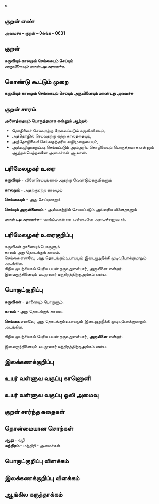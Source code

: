 உ

## குறள் எண் 

**அமைச்சு – குறள் – 0௬௩க - 0631** 

## குறள் 

**கருவியும் காலமும் செய்கையும் செய்யும்  
அருவினையும் மாண்டது அமைச்சு.**   

## கொண்டு கூட்டும் முறை

**கருவியும் காலமும் செய்கையும் செய்யும் அருவினையும் மாண்டது அமைச்சு**

## குறள் சாரம் 

**அனைத்தையும் பொருத்தமாக என்னும் ஆற்றல்**  
* தொழிலைச் செய்வதற்கு தேவைப்படும் கருவிகளையும்,  
* அத்தொழில் செய்வதற்கு ஏற்ற காலத்தையும்,  
* அத்தொழிலைச் செய்வதற்குரிய வழிமுறையையும்,  
* அவ்வழிமுறைப்படி செய்யப்படும் அவ்அரிய தொழிலையும் பொருத்தமாக என்னும் ஆற்றல்பெற்றவனே அமைச்சன் ஆவான்.  

## பரிமேலழகர் உரை

**கருவியும்** - வினைசெய்யுங்கால் அதற்கு வேண்டும்கருவிகளும்  

**காலமும்** - அதற்குஏற்ற காலமும்  

**செய்கையும்** - அது செய்யுமாறும்  

**செய்யும் அருவினையும்** - அவ்வாற்றில் செய்யப்படும் அவ்வரிய வினைதானும்  

**மாண்டது அமைச்சு** - வாய்ப்பஎண்ண வல்லவனே அமைச்சனாவான்.  

## பரிமேலழகர் உரைகுறிப்பு   

கருவிகள் தானையும் பொருளும்.  
காலம் அது தொடங்குங் காலம்.  
செய்கை எனவே, அது தொடங்கும்உபாயமும் இடையூறுநீக்கி முடிவுபோக்குமாறும் அடங்கின.  
சிறிய முயற்சியால் பெரிய பயன் தருவதுஎன்பார், அருவினை என்றார்.  
இவைஐந்தினையும் வடநூலார் மந்திரத்திற்குஅங்கம் என்ப.   

## பொருட்குறிப்பு 

**கருவிகள்** - தானையும் பொருளும்.  

**காலம்** - அது தொடங்குங் காலம்.  

**செய்கை** எனவே, அது தொடங்கும்உபாயமும் இடையூறுநீக்கி முடிவுபோக்குமாறும் அடங்கின.  

சிறிய முயற்சியால் பெரிய பயன் தருவதுஎன்பார், **அருவினை** என்றார்.  

இவைஐந்தினையும் வடநூலார் மந்திரத்திற்குஅங்கம் என்ப.     

## இலக்கணக்குறிப்பு  


## உயர் வள்ளுவ வகுப்பு காணொளி


## உயர் வள்ளுவ வகுப்பு ஒலி அமைவு 

 
## குறள் சார்ந்த கதைகள் 


## தொன்மையான சொற்கள்  

**ஆறு** - வழி  
**மந்திரம்** - மந்திரி - அமைச்சன் 


## பொருட்குறிப்பு விளக்கம்


## இலக்கணக்குறிப்பு விளக்கம்


## ஆங்கில கருத்தாக்கம் 


